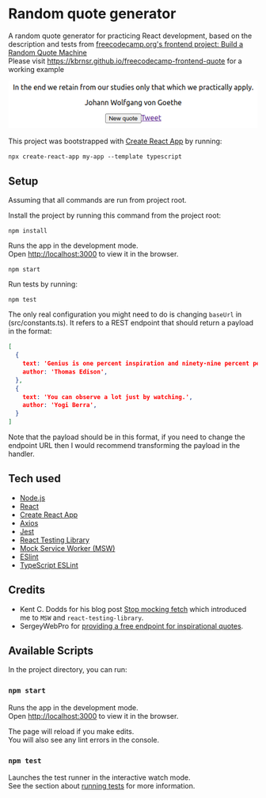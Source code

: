 # Random quote generator

A random quote generator for practicing React development,
based on the description and tests from [freecodecamp.org's frontend project: Build a Random Quote Machine](https://www.freecodecamp.org/learn/front-end-development-libraries/front-end-development-libraries-projects/build-a-random-quote-machine)\
Please visit https://kbrnsr.github.io/freecodecamp-frontend-quote
for a working example

![app example image](/assets/images/example.png)

This project was bootstrapped with [Create React App](https://github.com/facebook/create-react-app) by running:

```shell
npx create-react-app my-app --template typescript
```

## Setup

Assuming that all commands are run from project root.

Install the project by running this command from the project root:
```shell
npm install
```

Runs the app in the development mode.\
Open [http://localhost:3000](http://localhost:3000) to view it in the browser.
```shell
npm start
```

Run tests by running:
```shell
npm test
```

The only real configuration you might need to do is changing `baseUrl` in
(src/constants.ts). It refers to a REST endpoint that should return a payload in the format:
```json
[
  {
    text: 'Genius is one percent inspiration and ninety-nine percent perspiration.',
    author: 'Thomas Edison',
  },
  {
    text: 'You can observe a lot just by watching.',
    author: 'Yogi Berra',
  }
]
```
Note that the payload should be in this format, if you need to change the endpoint URL then 
I would recommend transforming the payload in the handler.

## Tech used

- [Node.js](https://nodejs.org/en/)
- [React](https://reactjs.org/)
- [Create React App](https://create-react-app.dev/)
- [Axios](https://axios-http.com/)
- [Jest](https://jestjs.io/)
- [React Testing Library](https://testing-library.com/docs/react-testing-library/intro/)
- [Mock Service Worker (MSW)](https://mswjs.io/)
- [ESlint](https://eslint.org/)
- [TypeScript ESLint](https://typescript-eslint.io/)

## Credits
- Kent C. Dodds for his blog post [Stop mocking fetch](https://kentcdodds.com/blog/stop-mocking-fetch) which introduced me to `MSW` and `react-testing-library`.
- SergeyWebPro for [providing a free endpoint for inspirational quotes](https://forum.freecodecamp.org/t/free-api-inspirational-quotes-json-with-code-examples/311373).



## Available Scripts

In the project directory, you can run:

### `npm start`

Runs the app in the development mode.\
Open [http://localhost:3000](http://localhost:3000) to view it in the browser.

The page will reload if you make edits.\
You will also see any lint errors in the console.

### `npm test`

Launches the test runner in the interactive watch mode.\
See the section about [running tests](https://facebook.github.io/create-react-app/docs/running-tests) for more information.